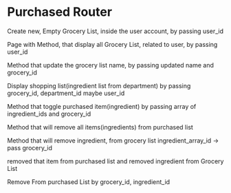 # Purchased Router

Create new, Empty Grocery List, inside the user account, by passing user\_id

Page with Method, that display all Grocery List, related to user, by passing user\_id

Method that update the grocery list name, by passing updated name and grocery\_id

Display shopping list\(ingredient list from department\) by passing grocery\_id, department\_id maybe user\_id

Method that toggle purchased item\(ingredient\) by passing array of ingredient\_ids and grocery\_id

Method that will remove all items\(ingredients\) from purchased list



Method that will remove ingredient, from grocery list ingredient\_array\_id -&gt; pass grocery\_id

removed that item from purchased list and removed ingredient from Grocery List



Remove From purchased List by grocery\_id, ingredient\_id



